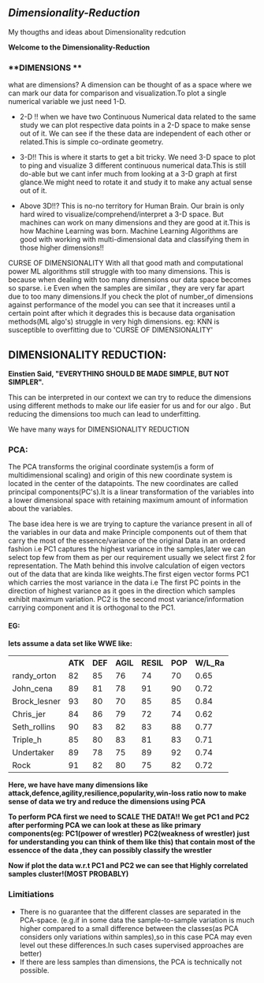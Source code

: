 <h2><I>Dimensionality-Reduction</I></h2>
<p>My thougths and ideas about Dimensionality redcution</p>

<b>Welcome to the Dimensionality-Reduction</b>

<h3>**DIMENSIONS **</h3>

what are dimensions? A dimension can be thought of as a space where we can mark our data for comparison and visualization.To plot a single numerical variable we just need 1-D.

 * 2-D !! when we have two Continuous Numerical data related to the same study we can plot respective data points in a 2-D space to make sense out of it. We can see if the these data are independent of each other or related.This is simple co-ordinate geometry.

 * 3-D!! This is where it starts to get a bit tricky. We need 3-D space to plot to ping and visualize 3 different continuous numerical data.This is still do-able but we cant infer much from looking at a 3-D graph at first glance.We might need to rotate it and study it to make any actual sense out of it.

 * Above 3D!!? This is no-no territory for Human Brain. Our brain is only hard wired to visualize/comprehend/interpret a 3-D space. But machines can work on many dimensions and they are good at it.This is how Machine Learning was born. Machine Learning Algorithms are good with working with multi-dimensional data and classifying them in those higher dimensions!!

CURSE OF DIMENSIONALITY With all that good math and computational power ML algorithms still struggle with too many dimensions. This is because when dealing with too many dimensions our data space becomes so sparse. i.e Even when the samples are similar , they are very far apart due to too many dimensions.If you check the plot of number_of dimensions against performance of the model you can see that it increases until a certain point after which it degrades this is because data organisation methods(ML algo's) struggle in very high dimensions. eg: KNN is susceptible to overfitting due to 'CURSE OF DIMENSIONALITY'

<h2>DIMENSIONALITY REDUCTION:</h2>

<b>Einstien Said, "EVERYTHING SHOULD BE MADE SIMPLE, BUT NOT SIMPLER".</b>

This can be interpreted in our context we can try to reduce the dimensions using different methods to make our life easier for us and for our algo . But reducing the dimensions too much can lead to underfitting.

We have many ways for DIMENSIONALITY REDUCTION

<h3>PCA:</h3> The PCA transforms the original coordinate system(is a form of multidimensional scaling) and origin of this new coordinate system is located in the center of the datapoints. The new coordinates are called principal components(PC's).It is a linear transformation of the variables into a lower dimensional space with retaining maximum amount of information about the variables.

The base idea here is we are trying to capture the variance present in all of the variables in our data and make Principle components out of them that carry the most of the essence/variance of the original Data in an ordered fashion i.e PC1 captures the highest variance in the samples,later we can select top few from them as per our requirement usually we select first 2 for representation. The Math behind this involve calculation of eigen vectors out of the data that are kinda like weights.The first eigen vector forms PC1 which carries the most variance in the data i.e The first PC points in the direction of highest variance as it goes in the direction which samples exhibit maximum variation. PC2 is the second most variance/information carrying component and it is orthogonal to the PC1.

<h4>EG:<h4>

lets assume a data set like WWE like:
<table style="width:100%"><tr><th> </th><th>ATK</th><th>DEF</th><th>AGIL</th><th>RESIL</th><th>POP</th><th>W/L_Ra</th></tr>
<tr><td>randy_orton</td><td>82</td><td>85</td><td>76</td><td>74</td><td>70</td><td>0.65</td></tr>
<tr><td>John_cena</td><td>89</td><td>81</td><td>78</td><td>91</td><td>90</td><td>0.72</td></tr>
<tr><td>Brock_lesner<td>93</td><td>80</td><td>70</td><td>85</td><td>85</td><td>0.84</td></tr>
<tr><td>Chris_jer</td><td>84</td><td>86</td><td>79</td><td>72</td><td>74</td><td>0.62</td></tr>
<tr><td>Seth_rollins</td><td>90</td><td>83</td><td>82</td><td>83</td><td>88</td><td>0.77</td></tr>
<tr><td>Triple_h</td><td>85</td><td>80</td><td>83</td><td>81</td><td>83</td><td>0.71</td></tr>
<tr><td>Undertaker</td><td>89</td><td>78</td><td>75</td><td>89</td><td>92</td><td>0.74</td></tr>        
<tr><td>Rock</td><td>91</td><td>82</td><td>80</td><td>75</td><td>82</td><td>0.72</td></tr></table>

<p>Here, we have have many dimensions like attack,defence,agility,resilience,popularity,win-loss ratio now to make sense of data we try and reduce the dimensions using PCA</p>

<p>To perform PCA first we need to SCALE THE DATA!! We get PC1 and PC2 after performing PCA we can look at these as like primary components(eg: PC1(power of wrestler) PC2(weakness of wrestler) just for understanding you can think of them like this) that contain most of the essencce of the data ,they can possibly classify the wrestler</p> 
<p>Now if plot the data w.r.t PC1 and PC2 we can see that Highly correlated samples cluster!(MOST PROBABLY)</p>

<h3>Limitiations</h3>

 * There is no guarantee that the different classes are separated in the PCA-space. (e.g.if in some data the sample-to-sample variation is much higher compared to a small difference between the classes(as PCA considers only variations within samples),so in this case PCA may even level out these differences.In such cases supervised approaches are better)
 * If there are less samples than dimensions, the PCA is technically not possible.
